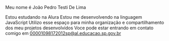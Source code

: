 Meu nome é João Pedro Testi De Lima

Estou estudando na Alura
Estou me desenvolvendo na linguagem JavaScript
Utilizo esse espaço para minha organização e compartilhamento dos meu projetos desenvolvidos
Voce pode estar entrando em contato comigo em 00001098172012sp@al.educacao.sp.gov.br
